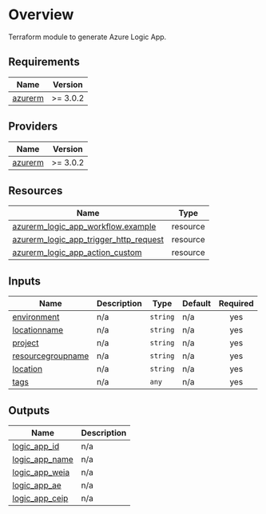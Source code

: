 # Overview

Terraform module to generate Azure Logic App.

## Requirements

| Name | Version |
|------|---------|
| <a name="requirement_azurerm"></a> [azurerm](#requirement\_azurerm) | >= 3.0.2 |

## Providers

| Name | Version |
|------|---------|
| <a name="provider_azurerm"></a> [azurerm](#provider\_azurerm) | >= 3.0.2 |

## Resources

| Name | Type |
|------|------|
| [azurerm_logic_app_workflow.example](https://registry.terraform.io/providers/hashicorp/azurerm/latest/docs/resources/logic_app_workflow) | resource |
| [azurerm_logic_app_trigger_http_request](https://registry.terraform.io/providers/hashicorp/azurerm/latest/docs/resources/logic_app_trigger_http_request) | resource |
| [azurerm_logic_app_action_custom](https://registry.terraform.io/providers/hashicorp/azurerm/latest/docs/resources/logic_app_action_custom) | resource |

## Inputs

| Name | Description | Type | Default | Required |
|------|-------------|------|---------|:--------:|
| <a name="input_environment"></a> [environment](#input\_environment) | n/a | `string` | n/a | yes |
| <a name="input_locationname"></a> [locationname](#input\_locationname) | n/a | `string` | n/a | yes |
| <a name="input_project"></a> [project](#input\_project) | n/a | `string` | n/a | yes |
| <a name="input_resourcegroupname"></a> [resourcegroupname](#input\_resourcegroupname) | n/a | `string` | n/a | yes |
| <a name="input_location"></a> [location](#input\_location) | n/a | `string` | n/a | yes |
| <a name="input_tags"></a> [tags](#input\_tags) | n/a | `any` | n/a | yes |

## Outputs

| Name | Description |
|------|-------------|
| <a name="output_logic_app_id"></a> [logic\_app\_id](#output\_logic\_app\_id) | n/a |
| <a name="output_logic_app_name"></a> [logic\_app\_name](#output\_logic\_app\_name) | n/a |
| <a name="output_logic_app_weia"></a> [logic\_app\_weia](#output\_logic\_app\_weia) | n/a |
| <a name="output_logic_app_ae"></a> [logic\_app\_ae](#output\_logic\_app\_ae) | n/a |
| <a name="output_logic_app_ceip"></a> [logic\_app\_ceip](#output\_logic\_app\_ceip) | n/a |
